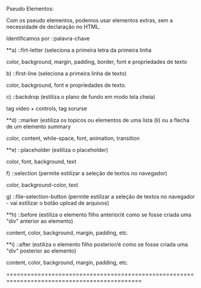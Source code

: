 Pseudo Elementos:

Com os pseudo elementos, podemos usar elementos extras, sem a necessidade de declaração no HTML. 

Identificamos por ::palavra-chave


**a) ::firt-letter (seleciona a primeira letra da primeira linha

color, background, margin, padding, border, font e propriedades de texto

b) ::first-line (seleciona a primeira linha de texto)

color, background, font e propriedades de texto.

c) ::backdrop (estiliza o plano de fundo em modo tela cheia)

tag video + controls, tag sorurse

**d) ::marker (estiliza os topicos ou elementos de uma lista (li) ou a flecha de um elemento summary

color, content, while-space, font, animation, transition

**e) ::placeholder (estiliza o placeholder)

color, font, background, text

f) ::selection (permite estilizar a seleção de textos no navegador)

color, background-color, text

g) ::file-selection-button (permite estilizar a seleção de textos no navegador - vai estilizar o botão upload de arquivos)

**h) ::before (estiliza o elemento filho anterior/é como se fosse criada uma "div" anterior ao elemento)

content, color, background, margin, padding, etc.

**i) ::after (estiliza o elemento filho posterior/é como se fosse criada uma "div" posterior ao elemento)

content, color, background, margin, padding, etc.

=============================================================================================